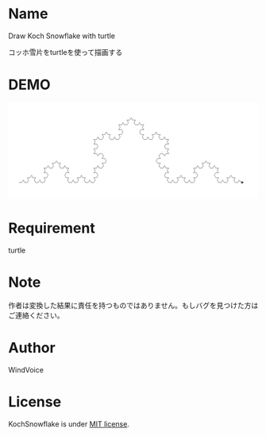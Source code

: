 # Name

Draw Koch Snowflake with turtle

コッホ雪片をturtleを使って描画する

# DEMO

![描画の例](https://github.com/WindVoiceVox/KochSnowflake/blob/main/image/KochSnowflake.png "Koch Snowflake")

# Requirement

turtle

# Note

作者は変換した結果に責任を持つものではありません。もしバグを見つけた方はご連絡ください。

# Author

WindVoice

# License

KochSnowflake is under [MIT license](https://en.wikipedia.org/wiki/MIT_License).
